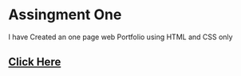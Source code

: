 # Assingment One
I have Created an one page web Portfolio using HTML and CSS only
<a href="https://shahriar-kabir.github.io/assignment-one/"><h2>Click Here<h2></a>
